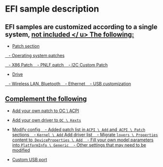 # EFI sample description

## EFI samples are customized according to a single system, <u> not included </ u> The following:

- Patch section

   - Operating system patches

   - X86 Patch
   - PNLF patch
   - I2C Custom Patch

- Drive

   - Wireless LAN, Bluetooth
   - Ethernet
   - USB customization



## Complement the following

- Add your own patch to OC \ ACPI

- Add your own driver to `OC \ Kexts`
- Modify config
   - Added patch list in `ACPI \ Add` and` ACPI \ Patch` sections
   - `Kernel \ Add` Add driver list
   - Migrate `lovers \ Properties` content to` DeviceProperties \ Add`
   - Fill your own model parameters into `PlatformInfo \ Generic`
   - Other settings that may need to be modified

- Custom USB port